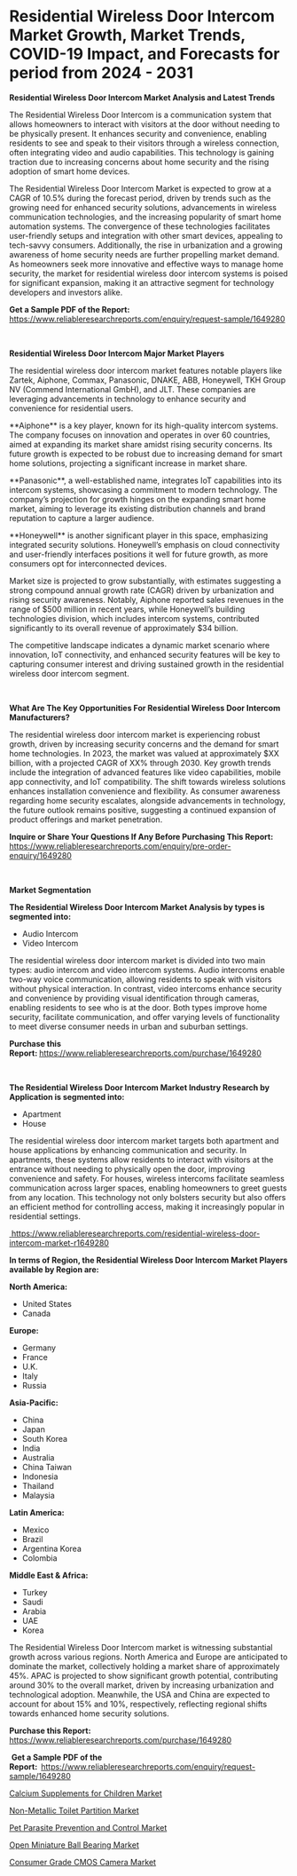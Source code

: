 <p><h1>Residential Wireless Door Intercom Market Growth, Market Trends, COVID-19 Impact, and Forecasts for period from 2024 - 2031</h1></p><p><strong>Residential Wireless Door Intercom Market Analysis and Latest Trends</strong></p>
<p><p>The Residential Wireless Door Intercom is a communication system that allows homeowners to interact with visitors at the door without needing to be physically present. It enhances security and convenience, enabling residents to see and speak to their visitors through a wireless connection, often integrating video and audio capabilities. This technology is gaining traction due to increasing concerns about home security and the rising adoption of smart home devices.</p><p>The Residential Wireless Door Intercom Market is expected to grow at a CAGR of 10.5% during the forecast period, driven by trends such as the growing need for enhanced security solutions, advancements in wireless communication technologies, and the increasing popularity of smart home automation systems. The convergence of these technologies facilitates user-friendly setups and integration with other smart devices, appealing to tech-savvy consumers. Additionally, the rise in urbanization and a growing awareness of home security needs are further propelling market demand. As homeowners seek more innovative and effective ways to manage home security, the market for residential wireless door intercom systems is poised for significant expansion, making it an attractive segment for technology developers and investors alike.</p></p>
<p><strong>Get a Sample PDF of the Report:&nbsp;</strong> <a href="https://www.reliableresearchreports.com/enquiry/request-sample/1649280?utm_campaign=4&utm_medium=2&utm_source=Github&utm_content=ia&utm_term=15102024&utm_id=residential-wireless-door-intercom">https://www.reliableresearchreports.com/enquiry/request-sample/1649280</a></p>
<p>&nbsp;</p>
<p><strong>Residential Wireless Door Intercom Major Market Players</strong></p>
<p><p>The residential wireless door intercom market features notable players like Zartek, Aiphone, Commax, Panasonic, DNAKE, ABB, Honeywell, TKH Group NV (Commend International GmbH), and JLT. These companies are leveraging advancements in technology to enhance security and convenience for residential users. </p><p>**Aiphone** is a key player, known for its high-quality intercom systems. The company focuses on innovation and operates in over 60 countries, aimed at expanding its market share amidst rising security concerns. Its future growth is expected to be robust due to increasing demand for smart home solutions, projecting a significant increase in market share.</p><p>**Panasonic**, a well-established name, integrates IoT capabilities into its intercom systems, showcasing a commitment to modern technology. The company’s projection for growth hinges on the expanding smart home market, aiming to leverage its existing distribution channels and brand reputation to capture a larger audience.</p><p>**Honeywell** is another significant player in this space, emphasizing integrated security solutions. Honeywell’s emphasis on cloud connectivity and user-friendly interfaces positions it well for future growth, as more consumers opt for interconnected devices.</p><p>Market size is projected to grow substantially, with estimates suggesting a strong compound annual growth rate (CAGR) driven by urbanization and rising security awareness. Notably, Aiphone reported sales revenues in the range of $500 million in recent years, while Honeywell’s building technologies division, which includes intercom systems, contributed significantly to its overall revenue of approximately $34 billion.</p><p>The competitive landscape indicates a dynamic market scenario where innovation, IoT connectivity, and enhanced security features will be key to capturing consumer interest and driving sustained growth in the residential wireless door intercom segment.</p></p>
<p>&nbsp;</p>
<p><strong>What Are The Key Opportunities For Residential Wireless Door Intercom Manufacturers?</strong></p>
<p><p>The residential wireless door intercom market is experiencing robust growth, driven by increasing security concerns and the demand for smart home technologies. In 2023, the market was valued at approximately $XX billion, with a projected CAGR of XX% through 2030. Key growth trends include the integration of advanced features like video capabilities, mobile app connectivity, and IoT compatibility. The shift towards wireless solutions enhances installation convenience and flexibility. As consumer awareness regarding home security escalates, alongside advancements in technology, the future outlook remains positive, suggesting a continued expansion of product offerings and market penetration.</p></p>
<p><strong>Inquire or Share Your Questions If Any Before Purchasing This Report:</strong> <a href="https://www.reliableresearchreports.com/enquiry/pre-order-enquiry/1649280?utm_campaign=4&utm_medium=2&utm_source=Github&utm_content=ia&utm_term=15102024&utm_id=residential-wireless-door-intercom">https://www.reliableresearchreports.com/enquiry/pre-order-enquiry/1649280</a></p>
<p>&nbsp;</p>
<p><strong>Market Segmentation</strong></p>
<p><strong>The Residential Wireless Door Intercom Market Analysis by types is segmented into:</strong></p>
<p><ul><li>Audio Intercom</li><li>Video Intercom</li></ul></p>
<p><p>The residential wireless door intercom market is divided into two main types: audio intercom and video intercom systems. Audio intercoms enable two-way voice communication, allowing residents to speak with visitors without physical interaction. In contrast, video intercoms enhance security and convenience by providing visual identification through cameras, enabling residents to see who is at the door. Both types improve home security, facilitate communication, and offer varying levels of functionality to meet diverse consumer needs in urban and suburban settings.</p></p>
<p><strong>Purchase this Report:&nbsp;</strong><a href="https://www.reliableresearchreports.com/purchase/1649280?utm_campaign=4&utm_medium=2&utm_source=Github&utm_content=ia&utm_term=15102024&utm_id=residential-wireless-door-intercom">https://www.reliableresearchreports.com/purchase/1649280</a></p>
<p>&nbsp;</p>
<p><strong>The Residential Wireless Door Intercom Market Industry Research by Application is segmented into:</strong></p>
<p><ul><li>Apartment</li><li>House</li></ul></p>
<p><p>The residential wireless door intercom market targets both apartment and house applications by enhancing communication and security. In apartments, these systems allow residents to interact with visitors at the entrance without needing to physically open the door, improving convenience and safety. For houses, wireless intercoms facilitate seamless communication across larger spaces, enabling homeowners to greet guests from any location. This technology not only bolsters security but also offers an efficient method for controlling access, making it increasingly popular in residential settings.</p></p>
<p><a href="https://www.reliableresearchreports.com/residential-wireless-door-intercom-market-r1649280?utm_campaign=4&utm_medium=2&utm_source=Github&utm_content=ia&utm_term=15102024&utm_id=residential-wireless-door-intercom">&nbsp;https://www.reliableresearchreports.com/residential-wireless-door-intercom-market-r1649280</a></p>
<p><strong>In terms of Region, the Residential Wireless Door Intercom Market Players available by Region are:</strong></p>
<p>
    <p> <strong> North America: </strong>
        <ul>
            <li>United States</li>
            <li>Canada</li>
        </ul>
        </p> 
    <p> <strong> Europe: </strong>
        <ul>
            <li>Germany</li>
            <li>France</li>
            <li>U.K.</li>
            <li>Italy</li>
            <li>Russia</li>
        </ul>
        </p> 
    <p> <strong> Asia-Pacific: </strong>
        <ul>
            <li>China</li>
            <li>Japan</li>
            <li>South Korea</li>
            <li>India</li>
            <li>Australia</li>
            <li>China Taiwan</li>
            <li>Indonesia</li>
            <li>Thailand</li>
            <li>Malaysia</li>
        </ul>
        </p> 
    <p> <strong> Latin America: </strong>
        <ul>
            <li>Mexico</li>
            <li>Brazil</li>
            <li>Argentina Korea</li>
            <li>Colombia</li>
        </ul>
        </p> 
    <p> <strong> Middle East & Africa: </strong>
        <ul>
            <li>Turkey</li>
            <li>Saudi</li>
            <li>Arabia</li>
            <li>UAE</li>
            <li>Korea</li>
        </ul>
    </p>
    </p>
<p><p>The Residential Wireless Door Intercom market is witnessing substantial growth across various regions. North America and Europe are anticipated to dominate the market, collectively holding a market share of approximately 45%. APAC is projected to show significant growth potential, contributing around 30% to the overall market, driven by increasing urbanization and technological adoption. Meanwhile, the USA and China are expected to account for about 15% and 10%, respectively, reflecting regional shifts towards enhanced home security solutions.</p></p>
<p><strong>Purchase this Report: </strong><a href="https://www.reliableresearchreports.com/purchase/1649280?utm_campaign=4&utm_medium=2&utm_source=Github&utm_content=ia&utm_term=15102024&utm_id=residential-wireless-door-intercom">https://www.reliableresearchreports.com/purchase/1649280</a></p>
<p>&nbsp;<strong>Get a Sample PDF of the Report:&nbsp;&nbsp;</strong><a href="https://www.reliableresearchreports.com/enquiry/request-sample/1649280?utm_campaign=4&utm_medium=2&utm_source=Github&utm_content=ia&utm_term=15102024&utm_id=residential-wireless-door-intercom">https://www.reliableresearchreports.com/enquiry/request-sample/1649280</a></p>
<p><strong></strong></p>
<p><p><a href="https://www.linkedin.com/pulse/calcium-supplements-children-market-size-type-liquidsolid-hawbe?utm_campaign=4&utm_medium=2&utm_source=Github&utm_content=ia&utm_term=15102024&utm_id=residential-wireless-door-intercom">Calcium Supplements for Children Market</a></p><p><a href="https://www.linkedin.com/pulse/strategic-forecast-non-metallic-toilet-partition-market-growth-nrx1e?utm_campaign=4&utm_medium=2&utm_source=Github&utm_content=ia&utm_term=15102024&utm_id=residential-wireless-door-intercom">Non-Metallic Toilet Partition Market</a></p><p><a href="https://www.linkedin.com/pulse/digital-transformation-pet-parasite-prevention-control-mc8je?utm_campaign=4&utm_medium=2&utm_source=Github&utm_content=ia&utm_term=15102024&utm_id=residential-wireless-door-intercom">Pet Parasite Prevention and Control Market</a></p><p><a href="https://github.com/alesiasc0na/Market-Research-Report-List-1/blob/main/open-miniature-ball-bearing-market.md?utm_campaign=4&utm_medium=2&utm_source=Github&utm_content=ia&utm_term=15102024&utm_id=residential-wireless-door-intercom">Open Miniature Ball Bearing Market</a></p><p><a href="https://github.com/WayneHopkins413/Market-Research-Report-List-1/blob/main/consumer-grade-cmos-camera-market.md?utm_campaign=4&utm_medium=2&utm_source=Github&utm_content=ia&utm_term=15102024&utm_id=residential-wireless-door-intercom">Consumer Grade CMOS Camera Market</a></p></p>